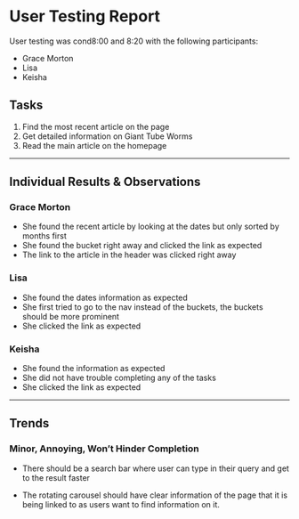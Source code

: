 # User Testing Report

User testing was cond8:00 and 8:20 with the following participants:

- Grace Morton
- Lisa
- Keisha

## Tasks

1. Find the most recent article on the page
2. Get detailed information on Giant Tube Worms
3. Read the main article on the homepage

---

## Individual Results & Observations

### Grace Morton

- She found the recent article by looking at the dates but only sorted by months first
- She found the bucket right away and clicked the link as expected
- The link to the article in the header was clicked right away

### Lisa

- She found the dates information as expected
- She first tried to go to the nav instead of the buckets, the buckets should be more prominent
- She clicked the link as expected


### Keisha

- She found the information as expected
- She did not have trouble completing any of the tasks
- She clicked the link as expected


---

## Trends



### Minor, Annoying, Won’t Hinder Completion
- There should be a search bar where user can type in their query and get to the result faster

- The rotating carousel should have clear information of the page that it is being linked to as users want to find information on it.